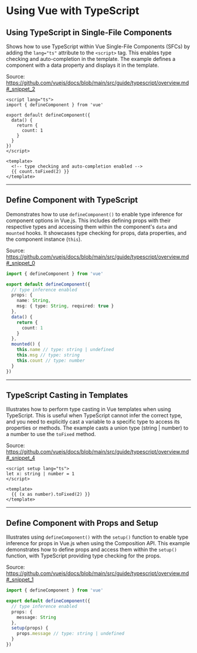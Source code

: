 # Using Vue with TypeScript

## Using TypeScript in Single-File Components

Shows how to use TypeScript within Vue Single-File Components (SFCs) by adding the `lang="ts"` attribute to the `<script>` tag. This enables type checking and auto-completion in the template.  The example defines a component with a data property and displays it in the template.

Source: https://github.com/vuejs/docs/blob/main/src/guide/typescript/overview.md#_snippet_2

```vue
<script lang="ts">
import { defineComponent } from 'vue'

export default defineComponent({
  data() {
    return {
      count: 1
    }
  }
})
</script>

<template>
  <!-- type checking and auto-completion enabled -->
  {{ count.toFixed(2) }}
</template>
```

---

## Define Component with TypeScript

Demonstrates how to use `defineComponent()` to enable type inference for component options in Vue.js. This includes defining props with their respective types and accessing them within the component's `data` and `mounted` hooks. It showcases type checking for props, data properties, and the component instance (`this`).

Source: https://github.com/vuejs/docs/blob/main/src/guide/typescript/overview.md#_snippet_0

```typescript
import { defineComponent } from 'vue'

export default defineComponent({
  // type inference enabled
  props: {
    name: String,
    msg: { type: String, required: true }
  },
  data() {
    return {
      count: 1
    }
  },
  mounted() {
    this.name // type: string | undefined
    this.msg // type: string
    this.count // type: number
  }
})
```

---

## TypeScript Casting in Templates

Illustrates how to perform type casting in Vue templates when using TypeScript. This is useful when TypeScript cannot infer the correct type, and you need to explicitly cast a variable to a specific type to access its properties or methods.  The example casts a union type (string | number) to a number to use the `toFixed` method.

Source: https://github.com/vuejs/docs/blob/main/src/guide/typescript/overview.md#_snippet_4

```vue
<script setup lang="ts">
let x: string | number = 1
</script>

<template>
  {{ (x as number).toFixed(2) }}
</template>
```

---

## Define Component with Props and Setup

Illustrates using `defineComponent()` with the `setup()` function to enable type inference for props in Vue.js when using the Composition API. This example demonstrates how to define props and access them within the `setup()` function, with TypeScript providing type checking for the props.

Source: https://github.com/vuejs/docs/blob/main/src/guide/typescript/overview.md#_snippet_1

```typescript
import { defineComponent } from 'vue'

export default defineComponent({
  // type inference enabled
  props: {
    message: String
  },
  setup(props) {
    props.message // type: string | undefined
  }
})
```

